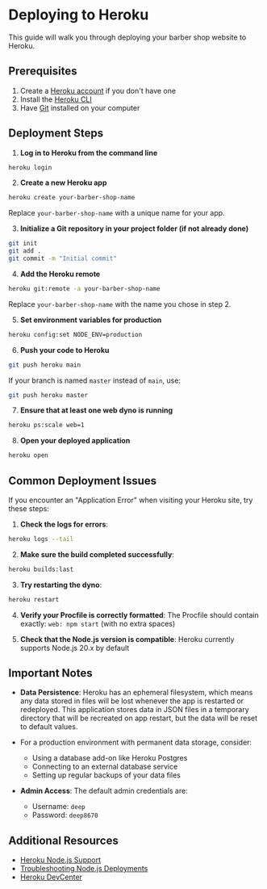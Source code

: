# Deploying to Heroku

This guide will walk you through deploying your barber shop website to Heroku.

## Prerequisites

1. Create a [Heroku account](https://signup.heroku.com/) if you don't have one
2. Install the [Heroku CLI](https://devcenter.heroku.com/articles/heroku-cli)
3. Have [Git](https://git-scm.com/downloads) installed on your computer

## Deployment Steps

1. **Log in to Heroku from the command line**

```bash
heroku login
```

2. **Create a new Heroku app**

```bash
heroku create your-barber-shop-name
```

Replace `your-barber-shop-name` with a unique name for your app.

3. **Initialize a Git repository in your project folder (if not already done)**

```bash
git init
git add .
git commit -m "Initial commit"
```

4. **Add the Heroku remote**

```bash
heroku git:remote -a your-barber-shop-name
```

Replace `your-barber-shop-name` with the name you chose in step 2.

5. **Set environment variables for production**

```bash
heroku config:set NODE_ENV=production
```

6. **Push your code to Heroku**

```bash
git push heroku main
```

If your branch is named `master` instead of `main`, use:

```bash
git push heroku master
```

7. **Ensure that at least one web dyno is running**

```bash
heroku ps:scale web=1
```

8. **Open your deployed application**

```bash
heroku open
```

## Common Deployment Issues

If you encounter an "Application Error" when visiting your Heroku site, try these steps:

1. **Check the logs for errors**:
```bash
heroku logs --tail
```

2. **Make sure the build completed successfully**:
```bash
heroku builds:last
```

3. **Try restarting the dyno**:
```bash
heroku restart
```

4. **Verify your Procfile is correctly formatted**:
The Procfile should contain exactly: `web: npm start` (with no extra spaces)

5. **Check that the Node.js version is compatible**:
Heroku currently supports Node.js 20.x by default

## Important Notes

- **Data Persistence**: Heroku has an ephemeral filesystem, which means any data stored in files will be lost whenever the app is restarted or redeployed. This application stores data in JSON files in a temporary directory that will be recreated on app restart, but the data will be reset to default values.

- For a production environment with permanent data storage, consider:
  - Using a database add-on like Heroku Postgres
  - Connecting to an external database service
  - Setting up regular backups of your data files

- **Admin Access**: The default admin credentials are:
  - Username: `deep`
  - Password: `deep8670`

## Additional Resources

- [Heroku Node.js Support](https://devcenter.heroku.com/articles/nodejs-support)
- [Troubleshooting Node.js Deployments](https://devcenter.heroku.com/articles/troubleshooting-node-deploys)
- [Heroku DevCenter](https://devcenter.heroku.com/)